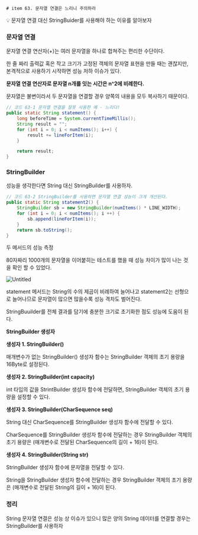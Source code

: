     # item 63. 문자열 연결은 느리니 주의하라

<aside>
💡 문자열 연결 대신 StringBuider를 사용해야 하는 이유를 알아보자

</aside>

### 문자열 연결

문자열 연결 연산자(+)는 여러 문자열을 하나로 합쳐주는 편리한 수단이다.

한 줄 짜리 출력값 혹은 작고 크기가 고정된 객체의 문자열 표현을 만들 때는 괜찮지만, 본격적으로 사용하기 시작하면 성능 저하 이슈가 있다.

**문자열 연결 연산자로 문자열 n개를 잇는 시간은 n^2에 비례한다.**

문자열은 불변이라서 두 문자열을 연결할 경우 양쪽의 내용을 모두 복사하기 때문이다.

```java
// 코드 63-1 문자열 연결을 잘못 사용한 예 - 느리다!
public static String statement() {
    long beforeTime = System.currentTimeMillis();
    String result = "";
    for (int i = 0; i < numItems(); i++) {
        result += lineForItem(i);
    }

    return result;
}
```

### StringBuilder

성능을 생각한다면 String 대신 StringBuilder를 사용하자.

```java
// 코드 63-2 StringBuilder를 사용하면 문자열 연결 성능이 크게 개선된다.
public static String statement2() {
    StringBuilder sb = new StringBuilder(numItems() * LINE_WIDTH);
    for (int i = 0; i < numItems(); i ++) {
        sb.append(lineForItem(i));
    }
    return sb.toString();
}
```

두 메서드의 성능 측정

80자짜리 1000개의 문자열을 이어붙히는 테스트를 했을 때 성능 차이가 많이 나는 것을 확인 할  수 있었다.

![Untitled](https://github.com/tkdals2317/effective-java/assets/49682056/2edb0ee6-bec3-4568-bcc1-4fdefa34c7a2)

statement 메서드는 String의 수의 제곱이 비례하여 늘어나고 statement2는 선형으로 늘어나므로 문자열이 많으면 많을수록 성능 격차도 벌어진다.

StringBuuilder를 전체 결과를 담기에 충분한 크기로 초기화한 점도 성능에 도움이 된다.

**StringBuilder 생성자**

****생성자 1. StringBuilder()****

매개변수가 없는 StringBuilder() 생성자 함수는 StringBuilder 객체의 초기 용량을 16Byte로 설정된다.

****생성자 2. StringBuilder(int capacity)****

int 타입의 값을 StrintBuilder 생성자 함수에 전달하면, StringBuilder 객체의 초기 용량을 설정할 수 있다.

****생성자 3. StringBuilder(CharSequence seq)****

String 대신 CharSequence를 StringBuilder 생성자 함수에 전달할 수 있다.

CharSequence를 StringBuilder 생성자 함수에 전달하는 경우 StringBuilder 객체의 초기 용량은 (매개변수로 전달된 CharSequence의 길이 + 16)이 된다.

****생성자 4. StringBuilder(String str)****

StringBuilder 생성자 함수에 문자열을 전달할 수 있다.

String을 StringBuilder 생성자 함수에 전달하는 경우 StringBuilder 객체의 초기 용량은 (매개변수로 전달된 String의 길이 + 16)이 된다.

### 정리

String 문자열 연결은 성능 상 이슈가 있으니 많은 양의 String 데이터를 연결할 경우는 StringBuilder를 사용하자